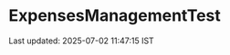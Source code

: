 # ExpensesManagementTest



























































Last updated: 2025-07-02 11:47:15 IST
